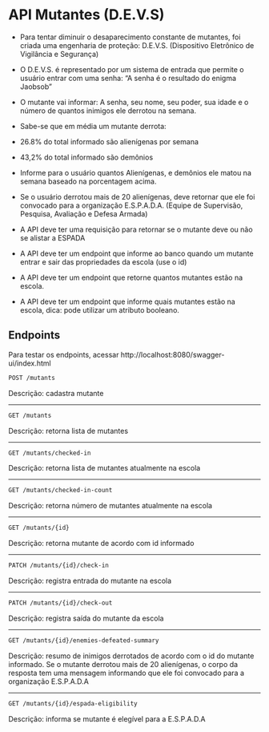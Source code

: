 # API Mutantes (D.E.V.S)

- Para tentar diminuir o desaparecimento constante de mutantes, foi criada uma
  engenharia de proteção: D.E.V.S. (Dispositivo Eletrônico de Vigilância e
  Segurança)

- O D.E.V.S. é representado por um sistema de entrada que permite o usuário
  entrar com uma senha: “A senha é o resultado do enigma Jaobsob”
- O mutante vai informar: A senha, seu nome, seu poder, sua idade e o número
  de quantos inimigos ele derrotou na semana.
- Sabe-se que em média um mutante derrota:
- 26.8% do total informado são alienígenas por semana
- 43,2% do total informado são demônios
- Informe para o usuário quantos Alienígenas, e demônios ele matou na semana
  baseado na porcentagem acima.
- Se o usuário derrotou mais de 20 alienígenas, deve retornar que ele foi
  convocado para a organização E.S.P.A.D.A. (Equipe de Supervisão, Pesquisa,
  Avaliação e Defesa Armada)
- A API deve ter uma requisição para retornar se o mutante deve ou não se alistar
  a ESPADA
- A API deve ter um endpoint que informe ao banco quando um mutante entrar
  e sair das propriedades da escola (use o id)
- A API deve ter um endpoint que retorne quantos mutantes estão na escola.
- A API deve ter um endpoint que informe quais mutantes estão na escola, dica:
  pode utilizar um atributo booleano.

## Endpoints
Para testar os endpoints, acessar http://localhost:8080/swagger-ui/index.html

```bash
POST /mutants
```
Descrição: cadastra mutante

---
```bash
GET /mutants
```
Descrição: retorna lista de mutantes

---
```bash
GET /mutants/checked-in
```
Descrição: retorna lista de mutantes atualmente na escola

---
```bash
GET /mutants/checked-in-count
```
Descrição: retorna número de mutantes atualmente na escola

---
```bash
GET /mutants/{id}
```
Descrição: retorna mutante de acordo com id informado

---
```bash
PATCH /mutants/{id}/check-in
```
Descrição: registra entrada do mutante na escola

---
```bash
PATCH /mutants/{id}/check-out
```
Descrição: registra saída do mutante da escola

---
```bash
GET /mutants/{id}/enemies-defeated-summary
```
Descrição: resumo de inimigos derrotados de acordo com o id do mutante informado. 
Se o mutante derrotou mais de 20 alienígenas, o corpo da resposta tem uma mensagem informando que ele foi convocado
para a organização E.S.P.A.D.A

---
```bash
GET /mutants/{id}/espada-eligibility
```
Descrição: informa se mutante é elegível para a E.S.P.A.D.A
